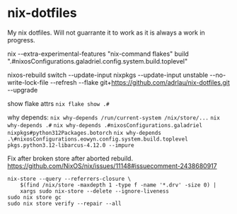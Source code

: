 # nix-dotfiles
My nix dotfiles. Will not guarrante it to work as it is always a work in progress. 

nix --extra-experimental-features "nix-command flakes" build ".#nixosConfigurations.galadriel.config.system.build.toplevel"

nixos-rebuild switch --update-input nixpkgs --update-input unstable --no-write-lock-file --refresh --flake git+https://github.com/adrlau/nix-dotfiles.git --upgrade




show flake attrs
```nix flake show .#```


why depends: 
```nix why-depends /run/current-system /nix/store/...```
```nix why-depends .#```
```nix why-depends .#nixosConfigurations.galadriel nixpkgs#python312Packages.botorch```
```nix why-depends .\#nixosConfigurations.eowyn.config.system.build.toplevel pkgs.python3.12-libarcus-4.12.0 --impure```


Fix after broken store after aborted rebuild.
https://github.com/NixOS/nix/issues/11148#issuecomment-2438680917
```
nix-store --query --referrers-closure \
    $(find /nix/store -maxdepth 1 -type f -name '*.drv' -size 0) |
    xargs sudo nix-store --delete --ignore-liveness
sudo nix store gc
sudo nix store verify --repair --all
```

